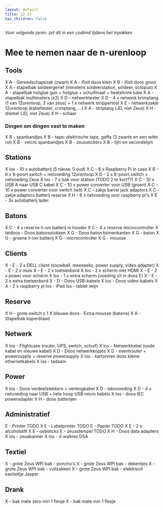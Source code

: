 ```yaml
---
layout: default
title: 22-23
has_children: false
---
```


*Voor volgende jaren: zet dit in een codimd tijdens het inpakken*

# Mee te nemen naar de n-urenloop

## Tools

X A - Gereedschapszak (zwart)
X A - ifixit doos klein
X B - ifixit doos groot
X A - stapelbak soldeergerief (minstens soldeerstation, soldeer, octopus)
X A - stapelbak hotglue gun + hotglue + schuifmaat + heatshrink tube
X A - stapelbak multimeters (x2)
X D - netwerktester
X D - 4 x netwerk krimptang (1 van 12urenloop, 3 van zeus) + 1 x netwerk strippertool 
X E - netwerkzakje 12urenloop (kabeltester, crimptang, ...)
X A - striptang (JD, niet Zeus)
X H - dremel (JD, niet Zeus)
X H - schaar

### Dingen om dingen vast te maken

X B - spanbandjes
X B - tape: elektrische tape, gaffa (3 zwarte en een witte rol)
X B - velcro spanbandjes
X B - zeusstickers
X B - lijm en secondelijm

## Stations

X los - 10 x autobatterij (5 nieuw, 5 oud)
X C - 8 x Raspberry Pi in case
X B - 6 x 8-poort switch + netvoeding 12urenloop
X D - 2 x 8-poort switch + netvoeding Zeus
X los - 7 x bak voor station (TODO 2 te kort??)
X C - 10 x USB A naar USB C kabel
X C - 10 x power converter voor USB (groen)
X C - 10 x power converter voor switch (wit)
X C - zakje barrel jack adaptors
X C - zakje adaptors batterij reserve
X H - 8 x netvoeding voor raspberry pi's
X E - 3x autobatterij lader

## Batons

X C - 4 x reserve li-ion batterij in houder
X C - 4 x reserve microcontroller
X teldoos - Doos batonsstokken
X G - Doos baton binnenkanten
X G - baton
X G - groene li-ion batterij
X G - microcontroller
X G - mousse


## Clients

X - E - 2 x DELL client (snowball, meeseeks, power supply, video adapter)
X - E - 2 x muis
X - E - 2 x toetsenbord
X los - 2 x scherm met HDMI 
X - E - 2 x power voor scherm
X los - 1 x extra scherm (voeding zit in doos E)
X - E - 2 x extra toetsenbord
X - D - Doos USB-kabels
X los - Doos video-kabels
X A - 2 x raspberry pi
  los - iPad
  los - tablet iwijn

## Reserve


X H - grote switch x 1
X blauwe doos - Extra mousse (batons)
X A - Stapelbak koperdraad

## Netwerk

X los - Flightcase (router, UPS, switch, schuif)
X los - Netwerkkabel (oude kabel en nieuwe kabel)
X D - Doos netwerkkopjes
X D - eventrouter + powersupply + reserve powersupply
X los - kartonnen doos kleine ethernetkabels
X los - tadaam

## Power

X los - Doos verdeelstekkers + verlengkabel
X D - labovoeding
X D - 4 x netvoeding naar USB + hele hoop USB micro kabels
X los - doos IEC poweradapter
X H - doos batterijen

## Administratief

  E - Printer TODO
X E - Labelprinter TODO
  E - Papier TODO
X E - 2 x alcoholstift
X E - usbsticks
  E - zeusstempel TODO
X H - Doos data adapters
X los - zeusbanner
X los - 4 walkies DSA

## Textiel

X - grote Zeus WPI bak - poncho's
X - grote Zeus WPI bak - dekentjes
X - grote Zeus WPI bak - vuilzakken
X - grote Zeus WPI bak - elektrisch kacheltje Jasper

## Drank

X - bak mate zero min 1 flesje
X - bak mate min 1 flesje
 
